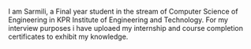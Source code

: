 I am Sarmili, a Final year student in the stream of Computer Science of Engineering in KPR Institute of Engineering and Technology. For my interview purposes i have uploaed my internship and course completion certificates to exhibit my knowledge. 
